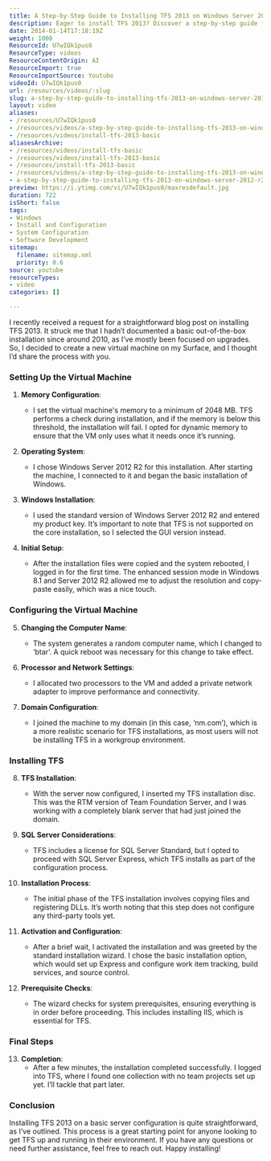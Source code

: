 ```yaml
---
title: A Step-by-Step Guide to Installing TFS 2013 on Windows Server 2012 R2
description: Eager to install TFS 2013? Discover a step-by-step guide for a smooth setup on Windows Server 2012 R2, ensuring your environment is ready to go!
date: 2014-01-14T17:18:19Z
weight: 1000
ResourceId: U7wIQk1pus0
ResourceType: videos
ResourceContentOrigin: AI
ResourceImport: true
ResourceImportSource: Youtube
videoId: U7wIQk1pus0
url: /resources/videos/:slug
slug: a-step-by-step-guide-to-installing-tfs-2013-on-windows-server-2012-r2
layout: video
aliases:
- /resources/U7wIQk1pus0
- /resources/videos/a-step-by-step-guide-to-installing-tfs-2013-on-windows-server-2012-r2
- /resources/videos/install-tfs-2013-basic
aliasesArchive:
- /resources/videos/install-tfs-basic
- /resources/videos/install-tfs-2013-basic
- /resources/install-tfs-2013-basic
- /resources/videos/a-step-by-step-guide-to-installing-tfs-2013-on-windows-server-2012-r2
- a-step-by-step-guide-to-installing-tfs-2013-on-windows-server-2012-r2
preview: https://i.ytimg.com/vi/U7wIQk1pus0/maxresdefault.jpg
duration: 722
isShort: false
tags:
- Windows
- Install and Configuration
- System Configuration
- Software Development
sitemap:
  filename: sitemap.xml
  priority: 0.6
source: youtube
resourceTypes:
- video
categories: []

---
```

I recently received a request for a straightforward blog post on installing TFS 2013. It struck me that I hadn’t documented a basic out-of-the-box installation since around 2010, as I’ve mostly been focused on upgrades. So, I decided to create a new virtual machine on my Surface, and I thought I’d share the process with you. 

### Setting Up the Virtual Machine

1. **Memory Configuration**: 
   - I set the virtual machine's memory to a minimum of 2048 MB. TFS performs a check during installation, and if the memory is below this threshold, the installation will fail. I opted for dynamic memory to ensure that the VM only uses what it needs once it’s running.

2. **Operating System**: 
   - I chose Windows Server 2012 R2 for this installation. After starting the machine, I connected to it and began the basic installation of Windows. 

3. **Windows Installation**: 
   - I used the standard version of Windows Server 2012 R2 and entered my product key. It’s important to note that TFS is not supported on the core installation, so I selected the GUI version instead. 

4. **Initial Setup**: 
   - After the installation files were copied and the system rebooted, I logged in for the first time. The enhanced session mode in Windows 8.1 and Server 2012 R2 allowed me to adjust the resolution and copy-paste easily, which was a nice touch.

### Configuring the Virtual Machine

5. **Changing the Computer Name**: 
   - The system generates a random computer name, which I changed to ‘btar’. A quick reboot was necessary for this change to take effect.

6. **Processor and Network Settings**: 
   - I allocated two processors to the VM and added a private network adapter to improve performance and connectivity. 

7. **Domain Configuration**: 
   - I joined the machine to my domain (in this case, ‘nm.com’), which is a more realistic scenario for TFS installations, as most users will not be installing TFS in a workgroup environment.

### Installing TFS

8. **TFS Installation**: 
   - With the server now configured, I inserted my TFS installation disc. This was the RTM version of Team Foundation Server, and I was working with a completely blank server that had just joined the domain.

9. **SQL Server Considerations**: 
   - TFS includes a license for SQL Server Standard, but I opted to proceed with SQL Server Express, which TFS installs as part of the configuration process. 

10. **Installation Process**: 
    - The initial phase of the TFS installation involves copying files and registering DLLs. It’s worth noting that this step does not configure any third-party tools yet.

11. **Activation and Configuration**: 
    - After a brief wait, I activated the installation and was greeted by the standard installation wizard. I chose the basic installation option, which would set up Express and configure work item tracking, build services, and source control.

12. **Prerequisite Checks**: 
    - The wizard checks for system prerequisites, ensuring everything is in order before proceeding. This includes installing IIS, which is essential for TFS.

### Final Steps

13. **Completion**: 
    - After a few minutes, the installation completed successfully. I logged into TFS, where I found one collection with no team projects set up yet. I’ll tackle that part later.

### Conclusion

Installing TFS 2013 on a basic server configuration is quite straightforward, as I’ve outlined. This process is a great starting point for anyone looking to get TFS up and running in their environment. If you have any questions or need further assistance, feel free to reach out. Happy installing!

